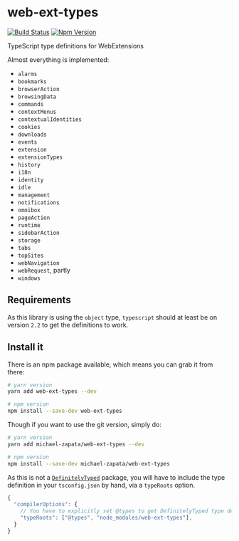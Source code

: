 # web-ext-types

[![Build Status][build-badge]][build-url]
[![Npm Version][npm-badge]][npm-url]

TypeScript type definitions for WebExtensions

Almost everything is implemented:
- `alarms`
- `bookmarks`
- `browserAction`
- `browsingData`
- `commands`
- `contextMenus`
- `contextualIdentities`
- `cookies`
- `downloads`
- `events`
- `extension`
- `extensionTypes`
- `history`
- `i18n`
- `identity`
- `idle`
- `management`
- `notifications`
- `omnibox`
- `pageAction`
- `runtime`
- `sidebarAction`
- `storage`
- `tabs`
- `topSites`
- `webNavigation`
- `webRequest`, partly
- `windows`

## Requirements

As this library is using the `object` type, `typescript` should at least be on
version `2.2` to get the definitions to work.

## Install it

There is an npm package available, which means you can grab it from there:

```sh
# yarn version
yarn add web-ext-types --dev

# npm version
npm install --save-dev web-ext-types
```

Though if you want to use the git version, simply do:

```sh
# yarn version
yarn add michael-zapata/web-ext-types --dev

# npm version
npm install --save-dev michael-zapata/web-ext-types
```

As this is not a [`DefinitelyTyped`][definitely-typed] package, you will have to
include the type definition in your `tsconfig.json` by hand, via a `typeRoots`
option.

```js
{
  "compilerOptions": {
    // You have to explicitly set @types to get DefinitelyTyped type definitions
    "typeRoots": ["@types", "node_modules/web-ext-types"],
  }
}
```

[build-badge]: https://travis-ci.org/michael-zapata/web-ext-types.svg?branch=master
[build-url]: https://travis-ci.org/michael-zapata/web-ext-types
[definitely-typed]: https://github.com/DefinitelyTyped/DefinitelyTyped/
[npm-badge]: https://img.shields.io/npm/v/web-ext-types.svg
[npm-url]: https://www.npmjs.com/package/web-ext-types
